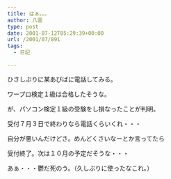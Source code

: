 ```yaml
---
title: はぁ。。。
author: 八雲
type: post
date: 2001-07-12T05:29:39+00:00
url: /2001/07/891
tags:
  - 日記

---
```

ひさしぶりに某あびばに電話してみる。
  
ワープロ検定１級は合格したそうな。
  
が、パソコン検定１級の受験をし損なったことが判明。
  
受付７月３日で終わりなら電話くらいくれ・・・
  
自分が悪いんだけどさ。めんどくさいなーとか言ってたら
  
受付終了。次は１０月の予定だそうな・・・
  
あぁ・・・鬱だ死のう。（久しぶりに使ったなこれ。）
